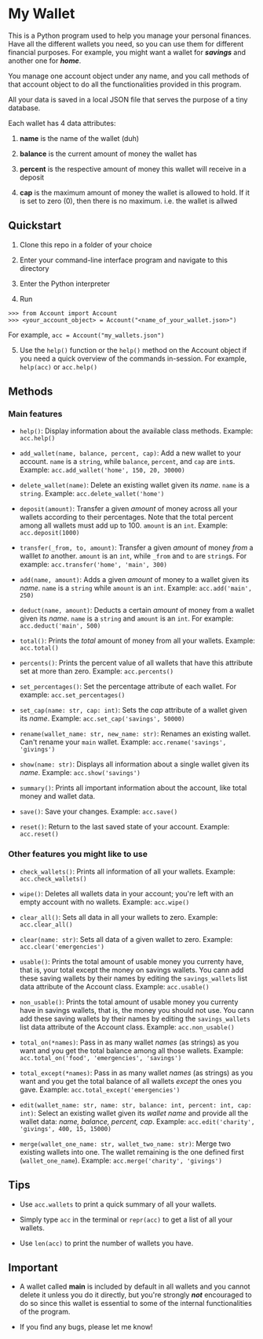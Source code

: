 # My Wallet

This is a Python program used to help you manage your personal finances. Have all the different wallets you need, so you can use them for different financial purposes. For example, you might want a wallet for ***savings*** and another one for ***home***.

You manage one account object under any name, and you call methods of that account object to do all the functionalities provided in this program.

All your data is saved in a local JSON file that serves the purpose of a tiny database.

Each wallet has 4 data attributes:

1. **name** is the name of the wallet (duh)

2. **balance** is the current amount of money the wallet has

3. **percent** is the respective amount of money this wallet will receive in a deposit

4. **cap** is the maximum amount of money the wallet is allowed to hold. If it is set to zero (0), then there is no maximum. i.e. the wallet is allwed

## Quickstart

1. Clone this repo in a folder of your choice

2. Enter your command-line interface program and navigate to this directory

3. Enter the Python interpreter

4. Run

```
>>> from Account import Account
>>> <your_account_object> = Account("<name_of_your_wallet.json>")
```

For example, `acc = Account("my_wallets.json")`

5. Use the `help()` function or the `help()` method on the Account object if you need a quick overview of the commands in-session. For example, `help(acc)` or `acc.help()`

## Methods

### Main features

- `help()`: Display information about the available class methods. Example: `acc.help()`

- `add_wallet(name, balance, percent, cap)`: Add a new wallet to your account. `name` is a `string`, while `balance`, `percent`, and `cap` are `int`s. Example: `acc.add_wallet('home', 150, 20, 30000)`

- `delete_wallet(name)`: Delete an existing wallet given its *name*. `name` is a `string`. Example: `acc.delete_wallet('home')`

- `deposit(amount)`: Transfer a given *amount* of money across all your wallets according to their percentages. Note that the total percent among all wallets must add up to 100. `amount` is an `int`. Example: `acc.deposit(1000)`

- `transfer(_from, to, amount)`: Transfer a given *amount* of money *from* a walllet *to* another. `amount` is an `int`, while `_from` and `to` are `string`s. For example: `acc.transfer('home', 'main', 300)`

- `add(name, amount)`: Adds a given *amount* of money to a wallet given its *name*. `name` is a `string` while `amount` is an `int`. Example: `acc.add('main', 250)`

- `deduct(name, amount)`: Deducts a certain *amount* of money from a wallet given its *name*. `name` is a `string` and `amount` is an `int`. For example: `acc.deduct('main', 500)`

- `total()`: Prints the *total* amount of money from all your wallets. Example: `acc.total()`

- `percents()`: Prints the percent value of all wallets that have this attribute set at more than zero. Example: `acc.percents()`

- `set_percentages()`: Set the percentage attribute of each wallet. For example: `acc.set_percentages()`

- `set_cap(name: str, cap: int)`: Sets the *cap* attribute of a wallet given its *name*. Example: `acc.set_cap('savings', 50000)`

- `rename(wallet_name: str, new_name: str)`: Renames an existing wallet. Can't rename your `main` wallet. Example: `acc.rename('savings', 'givings')`

- `show(name: str)`: Displays all information about a single wallet given its *name*. Example: `acc.show('savings')`

- `summary()`: Prints all important information about the account, like total money and wallet data.

- `save()`: Save your changes. Example: `acc.save()`

- `reset()`: Return to the last saved state of your account. Example: `acc.reset()`

### Other features you might like to use

- `check_wallets()`: Prints all information of all your wallets. Example: `acc.check_wallets()`

- `wipe()`: Deletes all wallets data in your account; you're left with an empty account with no wallets. Example: `acc.wipe()`

- `clear_all()`: Sets all data in all your wallets to zero. Example: `acc.clear_all()`

- `clear(name: str)`: Sets all data of a given wallet to zero. Example: `acc.clear('emergencies')`

- `usable()`: Prints the total amount of usable money you currenty have, that is, your total except the money on savings wallets. You cann add these saving wallets by their names by editing the `savings_wallets` list data attribute of the Account class. Example: `acc.usable()`

- `non_usable()`: Prints the total amount of usable money you currenty have in savings wallets, that is, the money you should not use. You cann add these saving wallets by their names by editing the `savings_wallets` list data attribute of the Account class. Example: `acc.non_usable()`

- `total_on(*names)`: Pass in as many wallet *names* (as strings) as you want and you get the total balance among all those wallets. Example: `acc.total_on('food', 'emergencies', 'savings')`

- `total_except(*names)`: Pass in as many wallet *names* (as strings) as you want and you get the total balance of all wallets *except* the ones you gave. Example: `acc.total_except('emergencies')`

- `edit(wallet_name: str, name: str, balance: int, percent: int, cap: int)`: Select an existing wallet given its *wallet name* and provide all the wallet data: *name, balance, percent, cap*. Example: `acc.edit('charity', 'givings', 400, 15, 15000)`

- `merge(wallet_one_name: str, wallet_two_name: str)`: Merge two existing wallets into one. The wallet remaining is the one defined first (`wallet_one_name`). Example: `acc.merge('charity', 'givings')`

## Tips

- Use `acc.wallets` to print a quick summary of all your wallets.

- Simply type `acc` in the terminal or `repr(acc)` to get a list of all your wallets.

- Use `len(acc)` to print the number of wallets you have.

## Important

- A wallet called **main** is included by default in all wallets and you cannot delete it unless you do it directly, but you're strongly ***not*** encouraged to do so since this wallet is essential to some of the internal functionalities of the program.

- If you find any bugs, please let me know!
